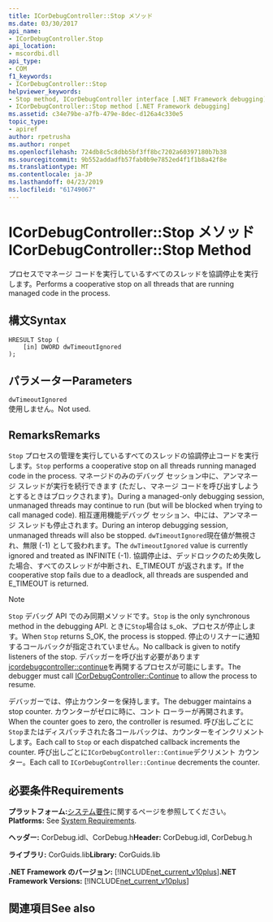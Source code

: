 ```yaml
---
title: ICorDebugController::Stop メソッド
ms.date: 03/30/2017
api_name:
- ICorDebugController.Stop
api_location:
- mscordbi.dll
api_type:
- COM
f1_keywords:
- ICorDebugController::Stop
helpviewer_keywords:
- Stop method, ICorDebugController interface [.NET Framework debugging]
- ICorDebugController::Stop method [.NET Framework debugging]
ms.assetid: c34e79be-a7fb-479e-8dec-d126a4c330e5
topic_type:
- apiref
author: rpetrusha
ms.author: ronpet
ms.openlocfilehash: 724db8c5c8dbb5bf3ff8bc7202a60397180b7b38
ms.sourcegitcommit: 9b552addadfb57fab0b9e7852ed4f1f1b8a42f8e
ms.translationtype: MT
ms.contentlocale: ja-JP
ms.lasthandoff: 04/23/2019
ms.locfileid: "61749067"
---
```

# <a name="icordebugcontrollerstop-method"></a><span data-ttu-id="7a347-102">ICorDebugController::Stop メソッド</span><span class="sxs-lookup"><span data-stu-id="7a347-102">ICorDebugController::Stop Method</span></span>
<span data-ttu-id="7a347-103">プロセスでマネージ コードを実行しているすべてのスレッドを協調停止を実行します。</span><span class="sxs-lookup"><span data-stu-id="7a347-103">Performs a cooperative stop on all threads that are running managed code in the process.</span></span>  
  
## <a name="syntax"></a><span data-ttu-id="7a347-104">構文</span><span class="sxs-lookup"><span data-stu-id="7a347-104">Syntax</span></span>  
  
```  
HRESULT Stop (  
    [in] DWORD dwTimeoutIgnored  
);  
```  
  
## <a name="parameters"></a><span data-ttu-id="7a347-105">パラメーター</span><span class="sxs-lookup"><span data-stu-id="7a347-105">Parameters</span></span>  
 `dwTimeoutIgnored`  
 <span data-ttu-id="7a347-106">使用しません。</span><span class="sxs-lookup"><span data-stu-id="7a347-106">Not used.</span></span>  
  
## <a name="remarks"></a><span data-ttu-id="7a347-107">Remarks</span><span class="sxs-lookup"><span data-stu-id="7a347-107">Remarks</span></span>  
 <span data-ttu-id="7a347-108">`Stop` プロセスの管理を実行しているすべてのスレッドの協調停止コードを実行します。</span><span class="sxs-lookup"><span data-stu-id="7a347-108">`Stop` performs a cooperative stop on all threads running managed code in the process.</span></span> <span data-ttu-id="7a347-109">マネージドのみのデバッグ セッション中に、アンマネージ スレッドが実行を続行できます (ただし、マネージ コードを呼び出すしようとするときはブロックされます)。</span><span class="sxs-lookup"><span data-stu-id="7a347-109">During a managed-only debugging session, unmanaged threads may continue to run (but will be blocked when trying to call managed code).</span></span> <span data-ttu-id="7a347-110">相互運用機能デバッグ セッション、中には、アンマネージ スレッドも停止されます。</span><span class="sxs-lookup"><span data-stu-id="7a347-110">During an interop debugging session, unmanaged threads will also be stopped.</span></span> <span data-ttu-id="7a347-111">`dwTimeoutIgnored`現在値が無視され、無限 (-1) として扱われます。</span><span class="sxs-lookup"><span data-stu-id="7a347-111">The `dwTimeoutIgnored` value is currently ignored and treated as INFINITE (-1).</span></span> <span data-ttu-id="7a347-112">協調停止は、デッドロックのため失敗した場合、すべてのスレッドが中断され、E_TIMEOUT が返されます。</span><span class="sxs-lookup"><span data-stu-id="7a347-112">If the cooperative stop fails due to a deadlock, all threads are suspended and E_TIMEOUT is returned.</span></span>  
  
> [!NOTE]
>  <span data-ttu-id="7a347-113">`Stop` デバッグ API でのみ同期メソッドです。</span><span class="sxs-lookup"><span data-stu-id="7a347-113">`Stop` is the only synchronous method in the debugging API.</span></span> <span data-ttu-id="7a347-114">ときに`Stop`場合は s_ok、プロセスが停止します。</span><span class="sxs-lookup"><span data-stu-id="7a347-114">When `Stop` returns S_OK, the process is stopped.</span></span> <span data-ttu-id="7a347-115">停止のリスナーに通知するコールバックが指定されていません。</span><span class="sxs-lookup"><span data-stu-id="7a347-115">No callback is given to notify listeners of the stop.</span></span> <span data-ttu-id="7a347-116">デバッガーを呼び出す必要があります[icordebugcontroller::continue](../../../../docs/framework/unmanaged-api/debugging/icordebugcontroller-continue-method.md)を再開するプロセスが可能にします。</span><span class="sxs-lookup"><span data-stu-id="7a347-116">The debugger must call [ICorDebugController::Continue](../../../../docs/framework/unmanaged-api/debugging/icordebugcontroller-continue-method.md) to allow the process to resume.</span></span>  
  
 <span data-ttu-id="7a347-117">デバッガーでは、停止カウンターを保持します。</span><span class="sxs-lookup"><span data-stu-id="7a347-117">The debugger maintains a stop counter.</span></span> <span data-ttu-id="7a347-118">カウンターがゼロに時に、コント ローラーが再開されます。</span><span class="sxs-lookup"><span data-stu-id="7a347-118">When the counter goes to zero, the controller is resumed.</span></span> <span data-ttu-id="7a347-119">呼び出しごとに`Stop`またはディスパッチされた各コールバックは、カウンターをインクリメントします。</span><span class="sxs-lookup"><span data-stu-id="7a347-119">Each call to `Stop` or each dispatched callback increments the counter.</span></span> <span data-ttu-id="7a347-120">呼び出しごとに`ICorDebugController::Continue`デクリメント カウンター。</span><span class="sxs-lookup"><span data-stu-id="7a347-120">Each call to `ICorDebugController::Continue` decrements the counter.</span></span>  
  
## <a name="requirements"></a><span data-ttu-id="7a347-121">必要条件</span><span class="sxs-lookup"><span data-stu-id="7a347-121">Requirements</span></span>  
 <span data-ttu-id="7a347-122">**プラットフォーム:**[システム要件](../../../../docs/framework/get-started/system-requirements.md)に関するページを参照してください。</span><span class="sxs-lookup"><span data-stu-id="7a347-122">**Platforms:** See [System Requirements](../../../../docs/framework/get-started/system-requirements.md).</span></span>  
  
 <span data-ttu-id="7a347-123">**ヘッダー:** CorDebug.idl、CorDebug.h</span><span class="sxs-lookup"><span data-stu-id="7a347-123">**Header:** CorDebug.idl, CorDebug.h</span></span>  
  
 <span data-ttu-id="7a347-124">**ライブラリ:** CorGuids.lib</span><span class="sxs-lookup"><span data-stu-id="7a347-124">**Library:** CorGuids.lib</span></span>  
  
 <span data-ttu-id="7a347-125">**.NET Framework のバージョン:** [!INCLUDE[net_current_v10plus](../../../../includes/net-current-v10plus-md.md)]</span><span class="sxs-lookup"><span data-stu-id="7a347-125">**.NET Framework Versions:** [!INCLUDE[net_current_v10plus](../../../../includes/net-current-v10plus-md.md)]</span></span>  
  
## <a name="see-also"></a><span data-ttu-id="7a347-126">関連項目</span><span class="sxs-lookup"><span data-stu-id="7a347-126">See also</span></span>

